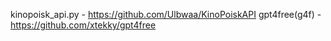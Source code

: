 kinopoisk_api.py - https://github.com/Ulbwaa/KinoPoiskAPI
gpt4free(g4f) - https://github.com/xtekky/gpt4free
